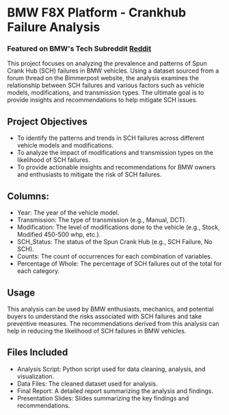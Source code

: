 # BMW F8X Platform - Crankhub Failure Analysis
### Featured on BMW's Tech Subreddit [Reddit](https://www.reddit.com/r/BmwTech/comments/1f0l6gv/crankhub_failure_data_analysis_on_the_f8x_platform/)
This project focuses on analyzing the prevalence and patterns of Spun Crank Hub (SCH) failures in BMW vehicles. Using a dataset sourced from a forum thread on the Bimmerpost website, the analysis examines the relationship between SCH failures and various factors such as vehicle models, modifications, and transmission types. The ultimate goal is to provide insights and recommendations to help mitigate SCH issues.

## Project Objectives
* To identify the patterns and trends in SCH failures across different vehicle models and modifications.
* To analyze the impact of modifications and transmission types on the likelihood of SCH failures.
* To provide actionable insights and recommendations for BMW owners and enthusiasts to mitigate the risk of SCH failures.

## Columns:

* Year: The year of the vehicle model.
* Transmission: The type of transmission (e.g., Manual, DCT).
* Modification: The level of modifications done to the vehicle (e.g., Stock, Modified 450-500 whp, etc.).
* SCH_Status: The status of the Spun Crank Hub (e.g., SCH Failure, No SCH).
* Counts: The count of occurrences for each combination of variables.
* Percentage of Whole: The percentage of SCH failures out of the total for each category.

## Usage
This analysis can be used by BMW enthusiasts, mechanics, and potential buyers to understand the risks associated with SCH failures and take preventive measures. The recommendations derived from this analysis can help in reducing the likelihood of SCH failures in BMW vehicles.

## Files Included
* Analysis Script: Python script used for data cleaning, analysis, and visualization.
* Data Files: The cleaned dataset used for analysis.
* Final Report: A detailed report summarizing the analysis and findings.
* Presentation Slides: Slides summarizing the key findings and recommendations.
